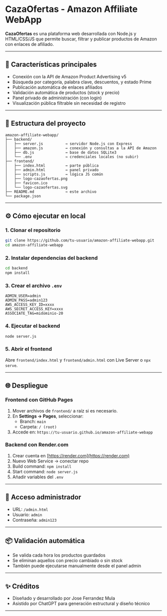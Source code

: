 # CazaOfertas - Amazon Affiliate WebApp

**CazaOfertas** es una plataforma web desarrollada con Node.js y HTML/CSS/JS que permite buscar, filtrar y publicar productos de Amazon con enlaces de afiliado.

---

## 🚀 Características principales
- Conexión con la API de Amazon Product Advertising v5
- Búsqueda por categoría, palabra clave, descuentos, y estado Prime
- Publicación automática de enlaces afiliados
- Validación automática de productos (stock y precio)
- Panel privado de administración (con login)
- Visualización pública filtrable sin necesidad de registro

---

## 🧱 Estructura del proyecto
```
amazon-affiliate-webapp/
├── backend/
│   ├── server.js          → servidor Node.js con Express
│   ├── amazon.js          → conexión y consultas a la API de Amazon
│   ├── db.js              → base de datos SQLite3
│   └── .env               → credenciales locales (no subir)
├── frontend/
│   ├── index.html         → parte pública
│   ├── admin.html         → panel privado
│   ├── scripts.js         → lógica JS común
│   ├── logo-cazaofertas.png
│   ├── favicon.ico
│   └── logo-cazaofertas.svg
├── README.md              → este archivo
└── package.json
```

---

## ⚙️ Cómo ejecutar en local

### 1. Clonar el repositorio
```bash
git clone https://github.com/tu-usuario/amazon-affiliate-webapp.git
cd amazon-affiliate-webapp
```

### 2. Instalar dependencias del backend
```bash
cd backend
npm install
```

### 3. Crear el archivo `.env`
```
ADMIN_USER=admin
ADMIN_PASS=admin123
AWS_ACCESS_KEY_ID=xxxx
AWS_SECRET_ACCESS_KEY=xxxx
ASSOCIATE_TAG=midominio-20
```

### 4. Ejecutar el backend
```bash
node server.js
```

### 5. Abrir el frontend
Abre `frontend/index.html` y `frontend/admin.html` con Live Server o `npx serve`.

---

## 🌐 Despliegue

### Frontend con GitHub Pages
1. Mover archivos de `frontend/` a raíz si es necesario.
2. En **Settings → Pages**, seleccionar:
   - Branch: `main`
   - Carpeta: `/ (root)`
3. Accede en: `https://tu-usuario.github.io/amazon-affiliate-webapp`

### Backend con Render.com
1. Crear cuenta en [https://render.com](https://render.com)
2. Nuevo Web Service → conectar repo
3. Build command: `npm install`
4. Start command: `node server.js`
5. Añadir variables del `.env`

---

## 🔐 Acceso administrador
- URL: `/admin.html`
- Usuario: `admin`
- Contraseña: `admin123`

---

## 📦 Validación automática
- Se valida cada hora los productos guardados
- Se eliminan aquellos con precio cambiado o sin stock
- También puede ejecutarse manualmente desde el panel admin

---

## ✨ Créditos
- Diseñado y desarrollado por Jose Ferrandez Mula
- Asistido por ChatGPT para generación estructural y diseño técnico

---